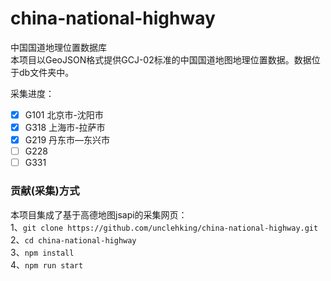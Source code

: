 # china-national-highway
中国国道地理位置数据库  
本项目以GeoJSON格式提供GCJ-02标准的中国国道地图地理位置数据。数据位于db文件夹中。

采集进度：
- [X] G101 北京市-沈阳市
- [X] G318 上海市-拉萨市
- [X] G219 丹东市—东兴市
- [ ] G228
- [ ] G331

### 贡献(采集)方式
本项目集成了基于高德地图jsapi的采集网页：  
1、```git clone https://github.com/unclehking/china-national-highway.git```  
2、```cd china-national-highway```  
3、```npm install```  
4、```npm run start```  